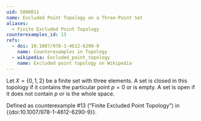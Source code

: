 ```yaml
---
uid: S000011
name: Excluded Point Topology on a Three-Point Set
aliases:
  - Finite Excluded Point Topology
counterexamples_id: 13
refs:
  - doi: 10.1007/978-1-4612-6290-9 
    name: Counterexamples in Topology
  - wikipedia: Excluded_point_topology
    name: Excluded point topology on Wikipedia
---
```

Let $X=\{0,1,2\}$ be a finite set with three elements.
A set is closed in this topology if it contains the particular point $p=0$ or is empty.  A set is open if it does not contain $p$ or is the whole space.

Defined as counterexample #13 ("Finite Excluded Point Topology")
in {{doi:10.1007/978-1-4612-6290-9}}.
